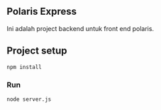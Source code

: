 ## Polaris Express

Ini adalah project backend untuk front end polaris.

## Project setup
```
npm install
```

### Run
```
node server.js
```
